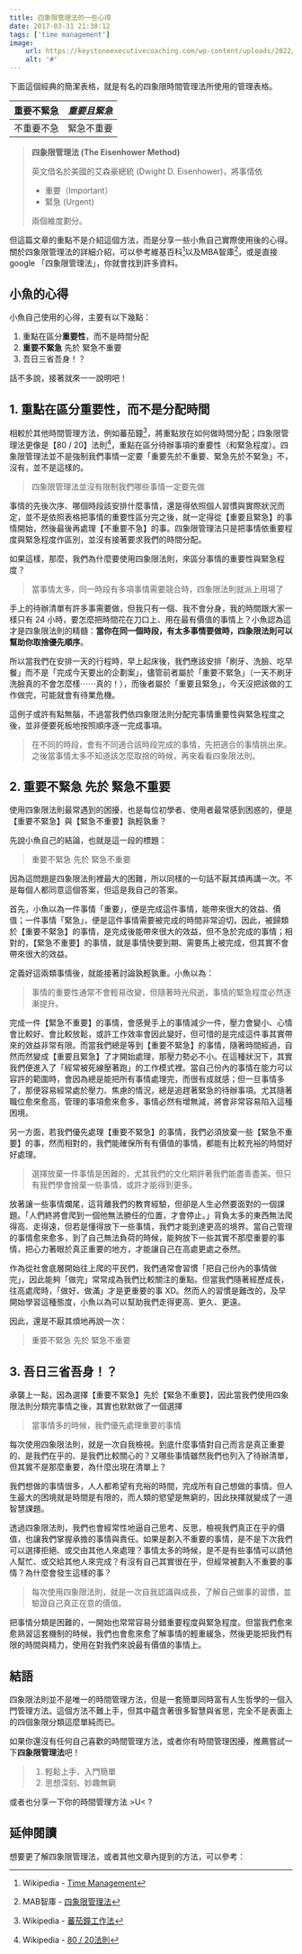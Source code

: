 ```yaml
---
title: 四象限管理法的一些心得
date: 2017-03-31 21:38:12
tags: ['time management']
image:
    url: https://keystoneexecutivecoaching.com/wp-content/uploads/2022/01/EisenhowerMatrix-1536x864.png
    alt: '#'
---
```


下面這個經典的簡潔表格，就是有名的四象限時間管理法所使用的管理表格。

重要不緊急|*重要且緊急*
--------|--------
不重要不急|緊急不重要


> **四象限管理法 (The Eisenhower Method)**
>
> 英文借名於美國的艾森豪總統 (Dwight D. Eisenhower)，將事情依
>
> * 重要（Important）
> * 緊急 (Urgent)
>
> 兩個維度劃分。

但這篇文章的重點不是介紹這個方法，而是分享一些小魚自己實際使用後的心得。關於四象限管理法的詳細介紹，可以參考維基百科[^wiki]以及MBA智庫[^MBA]，或是直接 google 「四象限管理法」，你就會找到許多資料。

## 小魚的心得
小魚自己使用的心得，主要有以下幾點：

1. 重點在區分**重要性**，而不是時間分配
2. **重要不緊急** 先於 緊急不重要
3. 吾日三省吾身！？

話不多說，接著就來一一說明吧！

## 1. 重點在區分重要性，而不是分配時間
相較於其他時間管理方法，例如蕃茄鐘[^Pomodoro]，將重點放在如何做時間分配；四象限管理法更像是【80 / 20】法則[^Pareto]，重點在區分待辦事項的重要性（和緊急程度）。四象限管理法並不是強制我們事情一定要「重要先於不重要、緊急先於不緊急」不，沒有，並不是這樣的。
> 四象限管理法並沒有限制我們哪些事情一定要先做

事情的先後次序、哪個時段該安排什麼事情，還是得依照個人習慣與實際狀況而定，並不是依照表格把事情的重要性區分完之後，就一定得從【重要且緊急】的事情開始，然後最後再處理【不重要不急】的事。四象限管理法只是把事情依重要程度與緊急程度作區別，並沒有接著要求我們的時間分配。

如果這樣，那麼，我們為什麼要使用四象限法則，來區分事情的重要性與緊急程度？
> 當事情太多，同一時段有多項事情需要競合時，四象限法則就派上用場了

手上的待辦清單有許多事需要做，但我只有一個、我不會分身，我的時間跟大家一樣只有 24 小時，要怎麼把時間花在刀口上、用在最有價值的事情上？小魚認為這才是四象限法則的精髓：**當你在同一個時段，有太多事情要做時，四象限法則可以幫助你取捨優先順序**。

所以當我們在安排一天的行程時，早上起床後，我們應該安排「刷牙、洗臉、吃早餐」而不是「完成今天要出的企劃案」，儘管前者屬於「重要不緊急」（一天不刷牙洗臉真的不會怎麼樣⋯⋯真的！），而後者屬於「重要且緊急」，今天沒把該做的工作做完，可能就會有待業危機。

這例子或許有點無腦，不過當我們依四象限法則分配完事情重要性與緊急程度之後，並非便要死板地按照順序逐一完成事項。
> 在不同的時段，會有不同適合該時段完成的事情，先把適合的事情挑出來。之後當事情太多不知道該怎麼取捨的時候，再來看看四象限法則。

## 2. 重要不緊急 先於 緊急不重要
使用四象限法則最常遇到的困擾，也是每位初學者、使用者最常感到困惑的，便是【重要不緊急】與【緊急不重要】孰輕孰重？

先說小魚自己的結論，也就是這一段的標題：
> 重要不緊急 先於 緊急不重要

因為這問題是四象限法則裡最大的困難，所以同樣的一句話不厭其煩再講一次。不是每個人都同意這個答案，但這是我自己的答案。

首先，小魚以為一件事情「重要」，便是完成這件事情，能帶來很大的效益、價值；一件事情「緊急」，便是這件事情需要被完成的時間非常迫切。因此，被歸類於【重要不緊急】的事情，是完成後能帶來很大的效益，但不急於完成的事情；相對的，【緊急不重要】的事情，就是事情快要到期、需要馬上被完成，但其實不會帶來很大的效益。

定義好這兩類事情後，就能接著討論孰輕孰重。小魚以為：
> 事情的重要性通常不會輕易改變，但隨著時光飛逝，事情的緊急程度必然逐漸提升。

完成一件【緊急不重要】的事情，會感覺手上的事情減少一件，壓力會變小、心情會比較好、會比較放鬆，或許工作效率會因此變好，但可惜的是完成這件事其實帶來的效益非常有限。而當我們總是等到【重要不緊急】的事情，隨著時間經過，自然而然變成【重要且緊急】了才開始處理，那壓力勢必不小。在這種狀況下，其實我們便進入了「經常被死線壓著跑」的工作模式裡。當自己份內的事情在能力可以容許的範圍時，會因為總是能把所有事情處理完，而很有成就感；但一旦事情多了，那便容易經常處於壓力、焦慮的情況，總是追趕著緊急的待辦事項。尤其隨著職位愈來愈高，管理的事項愈來愈多，事情必然有增無減，將會非常容易陷入這種困境。

另一方面，若我們優先處理【重要不緊急】的事情，我們必須放棄一些【緊急不重要】的事，然而相對的，我們能確保所有有價值的事情，都能有比較充裕的時間好好處理。
> 選擇放棄一件事情是困難的，尤其我們的文化期許著我們能盡善盡美。但只有我們學會捨棄一些事情，或許才能得到更多。

放著讓一些事情爛尾，這背離我們的教育經驗，但卻是人生必然要面對的一個課題。「人們終將會爬到一個他無法勝任的位置，才會停止。」背負太多的東西無法爬得高、走得遠，但若是懂得放下一些事情，我們才能到達更高的境界。當自己管理的事情愈來愈多，到了自己無法負荷的時候，能夠放下一些其實不那麼重要的事情，把心力著眼於真正重要的地方，才能讓自己在高處更處之泰然。

作為從社會底層開始往上爬的平民們，我們通常會習慣「把自己份內的事情做完」，因此能夠「做完」常常成為我們比較關注的重點。但當我們隨著經歷成長，往高處爬時，「做好、做滿」才是更重要的事 XD。然而人的習慣是難改的，及早開始學習這種態度，小魚以為可以幫助我們走得更高、更久、更遠。

因此，還是不厭其煩地再說一次：
> 重要不緊急 先於 緊急不重要

## 3. 吾日三省吾身！？
承襲上一點，因為選擇【重要不緊急】先於【緊急不重要】，因此當我們使用四象限法則分類完事情之後，其實也默默做了一個選擇
> 當事情多的時候，我們優先處理重要的事情

每次使用四象限法則，就是一次自我檢視。到底什麼事情對自己而言是真正重要的、是我們在乎的、是我們比較關心的？又哪些事情雖然我們也列入了待辦清單，但其實不是那麼重要，為什麼出現在清單上？

我們想做的事情很多，人人都希望有充裕的時間，完成所有自己想做的事情。但人生最大的困境就是時間是有限的，而人類的慾望是無窮的，因此抉擇就變成了一道智慧課題。

透過四象限法則，我們也會經常性地逼自己思考、反思，檢視我們真正在乎的價值，也讓我們掌握承擔的事情與責任。如果是劃入不重要的事情，是不是下次我們可以選擇拒絕、或交由其他人來處理？事情太多的時候，是不是有些事情可以請他人幫忙、或交給其他人來完成？有沒有自己其實很在乎，但經常被劃入不重要的事情？為什麼會發生這樣的事？
> 每次使用四象限法則，就是一次自我認識與成長，了解自己做事的習慣，並驗證自己真正在意的價值。

把事情分類是困難的，一開始也常常容易分錯重要程度與緊急程度。但當我們愈來愈熟習這套機制的時候，我們也會愈來愈了解事情的輕重緩急，然後更能把我們有限的時間與精力，使用在對我們來說最有價值的事情上。

## 結語
四象限法則並不是唯一的時間管理方法，但是一套簡單同時富有人生哲學的一個入門管理方法。這個方法不難上手，但其中蘊含著很多智慧與省思，完全不是表面上的四個象限分類這麼單純而已。

如果你還沒有任何自己喜歡的時間管理方法，或者你有時間管理困擾，推薦嘗試一下**四象限管理法**吧！
> 1. 輕鬆上手、入門簡單
> 2. 思想深刻、妙趣無窮

或者也分享一下你的時間管理方法 >U< ?



## 延伸閱讀
想要更了解四象限管理法，或者其他文章內提到的方法，可以參考：
[^wiki]: Wikipedia - [Time Management](https://en.wikipedia.org/wiki/Time_management)
[^MBA]: MAB智庫 - [四象限管理法](http://wiki.mbalib.com/zh-tw/%E6%97%B6%E9%97%B4%E2%80%9C%E5%9B%9B%E8%B1%A1%E9%99%90%E2%80%9D%E6%B3%95)
[^Pomodoro]: Wikipedia - [蕃茄鐘工作法](https://zh.wikipedia.org/wiki/%E7%95%AA%E8%8C%84%E5%B7%A5%E4%BD%9C%E6%B3%95)
[^Pareto]: Wikipedia - [80 / 20法則](https://zh.wikipedia.org/wiki/%E5%B8%95%E9%9B%B7%E6%89%98%E6%B3%95%E5%88%99)
